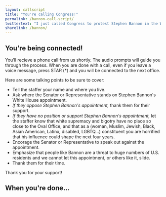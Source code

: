 ```yaml
---
layout: callscript
title: "You're calling Congress!"
permalink: /bannon-call-script/
twittertext: "I just called Congress to protest Stephen Bannon in the White House. Click here to %23StopBannon"
sharelink: /bannon/
---
```


## You're being connected!

You’ll recieve a phone call from us shortly. The audio prompts will guide you through the process. When you are done with a call, even if you leave a voice message, press STAR (*) and you will be connected to the next office.

Here are some talking points to be sure to cover:

- Tell the staffer your name and where you live.
- Ask where the Senator or Representative stands on Stephen Bannon's White House appointment.
- *If they oppose Stephen Bannon's appointment,* thank them for their support.
- *If they have no position or support Stephen Bannon's appointment,* let the staffer know that white supremacy and bigotry have no place so close to the Oval Office, and that as a (woman, Muslim, Jewish, Black, Asian American, Latinx, disabled, LGBTQ...) constituent you are horrified that his influence could shape the next four years.
- Encorage the Senator or Representative to speak out against the appointment.
- Emphasize that people like Bannon are a threat to huge numbers of U.S. residents and we cannot let this appointment, or others like it, slide.
- Thank them for their time.

Thank you for your support!

## When you're done...
